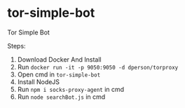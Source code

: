 # tor-simple-bot
Tor Simple Bot

Steps:
  1. Download Docker And Install
  2. Run ```docker run -it -p 9050:9050 -d dperson/torproxy```
  3. Open cmd in ```tor-simple-bot```
  4. Install NodeJS
  5. Run ```npm i socks-proxy-agent``` in cmd
  6. Run ```node searchBot.js``` in cmd
